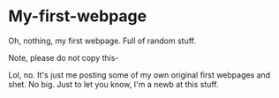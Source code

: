My-first-webpage
================

Oh, nothing, my first webpage. Full of random stuff.




Note, please do not copy this-



Lol, no. It's just me posting some of my own original first webpages and shet. No big. Just to let you know, I'm a newb at this stuff.

